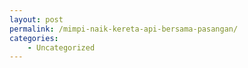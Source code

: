 ```yaml
---
layout: post
permalink: /mimpi-naik-kereta-api-bersama-pasangan/
categories:
    - Uncategorized
---
```


